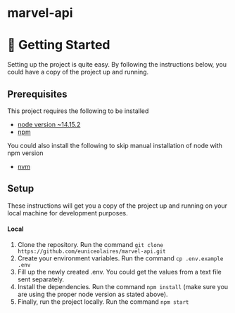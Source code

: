 # marvel-api

# 🏁 Getting Started

Setting up the project is quite easy. By following the instructions below, you could have a copy of the project up and running.

## Prerequisites

This project requires the following to be installed

* [node version ~14.15.2](https://nodejs.org/en/)
* [npm](https://www.npmjs.com/)

You could also install the following to skip manual installation of node with npm version

* [nvm](https://github.com/nvm-sh/nvm)

## Setup

These instructions will get you a copy of the project up and running on your local machine for development purposes.

#### Local

1. Clone the repository. Run the command `git clone https://github.com/euniceolaires/marvel-api.git`
2. Create your environment variables. Run the command `cp .env.example .env`
3. Fill up the newly created .env. You could get the values from a text file sent separately.
4. Install the dependencies. Run the command `npm install` (make sure you are using the proper node version as stated above).
5. Finally, run the project locally. Run the command `npm start`


